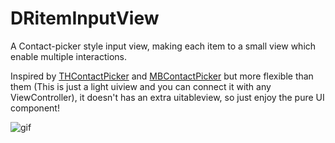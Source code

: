 # DRitemInputView
A Contact-picker style input view, making each item to a small view which enable multiple interactions.

Inspired by [THContactPicker](https://github.com/tristanhimmelman/THContactPicker) and [MBContactPicker](https://github.com/Citrrus/MBContactPicker) but more flexible than them (This is just a light uiview and you can connect it with any ViewController), it doesn't has an extra uitableview, so just enjoy the pure UI component!

![gif](https://cloud.githubusercontent.com/assets/8768646/14769310/e8812276-0a88-11e6-98b8-2c0837378db4.gif)
